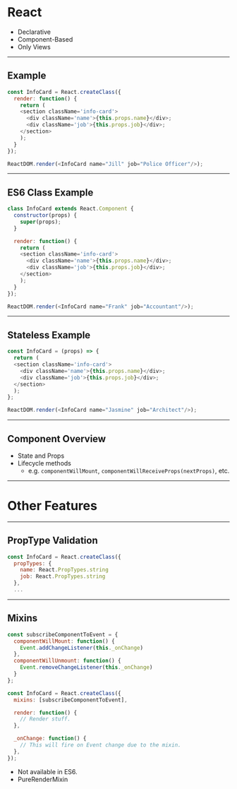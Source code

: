 # React
* Declarative <!-- .element: class="fragment" data-fragment-index="1" -->
* Component-Based <!-- .element: class="fragment" data-fragment-index="2" -->
* Only Views <!-- .element: class="fragment" data-fragment-index="3" -->

---
## Example

```js
const InfoCard = React.createClass({
  render: function() {
    return (
    <section className='info-card'>
      <div className='name'>{this.props.name}</div>;
      <div className='job'>{this.props.job}</div>;
    </section>
    );
  }
});

ReactDOM.render(<InfoCard name="Jill" job="Police Officer"/>);
```

---
## ES6 Class Example

```js
class InfoCard extends React.Component {
  constructor(props) {
    super(props);
  }

  render: function() {
    return (
    <section className='info-card'>
      <div className='name'>{this.props.name}</div>;
      <div className='job'>{this.props.job}</div>;
    </section>
    );
  }
});

ReactDOM.render(<InfoCard name="Frank" job="Accountant"/>);
```

---
## Stateless Example

```js
const InfoCard = (props) => {
  return (
  <section className='info-card'>
    <div className='name'>{this.props.name}</div>;
    <div className='job'>{this.props.job}</div>;
  </section>
  );
};

ReactDOM.render(<InfoCard name="Jasmine" job="Architect"/>);
```

---
## Component Overview
* State and Props <!-- .element: class="fragment" data-fragment-index="1" -->
* Lifecycle methods <!-- .element: class="fragment" data-fragment-index="2" -->
  * e.g. `componentWillMount`, `componentWillReceiveProps(nextProps)`, etc.

---
# Other Features

---
## PropType Validation

  ```js
  const InfoCard = React.createClass({
    propTypes: {
      name: React.PropTypes.string
      job: React.PropTypes.string
    },
    ...
  ```

---
## Mixins

  ```js
  const subscribeComponentToEvent = {
    componentWillMount: function() {
      Event.addChangeListener(this._onChange)
    },
    componentWillUnmount: function() {
      Event.removeChangeListener(this._onChange)
    }
  };

  const InfoCard = React.createClass({
    mixins: [subscribeComponentToEvent],

    render: function() {
      // Render stuff.
    },

    _onChange: function() {
      // This will fire on Event change due to the mixin.
    },
  });
  ```

* Not available in ES6. <!-- .element: class="fragment" data-fragment-index="1" -->
* PureRenderMixin <!-- .element: class="fragment" data-fragment-index="2" -->
